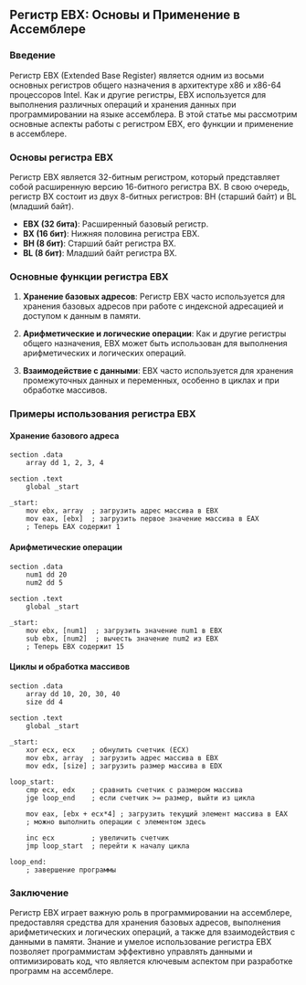 ## Регистр EBX: Основы и Применение в Ассемблере

### Введение

Регистр EBX (Extended Base Register) является одним из восьми основных регистров общего назначения в архитектуре x86 и x86-64 процессоров Intel. Как и другие регистры, EBX используется для выполнения различных операций и хранения данных при программировании на языке ассемблера. В этой статье мы рассмотрим основные аспекты работы с регистром EBX, его функции и применение в ассемблере.

### Основы регистра EBX

Регистр EBX является 32-битным регистром, который представляет собой расширенную версию 16-битного регистра BX. В свою очередь, регистр BX состоит из двух 8-битных регистров: BH (старший байт) и BL (младший байт).

- **EBX (32 бита)**: Расширенный базовый регистр.
- **BX (16 бит)**: Нижняя половина регистра EBX.
- **BH (8 бит)**: Старший байт регистра BX.
- **BL (8 бит)**: Младший байт регистра BX.

### Основные функции регистра EBX

1. **Хранение базовых адресов**: Регистр EBX часто используется для хранения базовых адресов при работе с индексной адресацией и доступом к данным в памяти.

2. **Арифметические и логические операции**: Как и другие регистры общего назначения, EBX может быть использован для выполнения арифметических и логических операций.

3. **Взаимодействие с данными**: EBX часто используется для хранения промежуточных данных и переменных, особенно в циклах и при обработке массивов.

### Примеры использования регистра EBX

#### Хранение базового адреса

```assembly
section .data
    array dd 1, 2, 3, 4

section .text
    global _start

_start:
    mov ebx, array  ; загрузить адрес массива в EBX
    mov eax, [ebx]  ; загрузить первое значение массива в EAX
    ; Теперь EAX содержит 1
```

#### Арифметические операции

```assembly
section .data
    num1 dd 20
    num2 dd 5

section .text
    global _start

_start:
    mov ebx, [num1]  ; загрузить значение num1 в EBX
    sub ebx, [num2]  ; вычесть значение num2 из EBX
    ; Теперь EBX содержит 15
```

#### Циклы и обработка массивов

```assembly
section .data
    array dd 10, 20, 30, 40
    size dd 4

section .text
    global _start

_start:
    xor ecx, ecx    ; обнулить счетчик (ECX)
    mov ebx, array  ; загрузить адрес массива в EBX
    mov edx, [size] ; загрузить размер массива в EDX

loop_start:
    cmp ecx, edx    ; сравнить счетчик с размером массива
    jge loop_end    ; если счетчик >= размер, выйти из цикла

    mov eax, [ebx + ecx*4] ; загрузить текущий элемент массива в EAX
    ; можно выполнить операции с элементом здесь

    inc ecx         ; увеличить счетчик
    jmp loop_start  ; перейти к началу цикла

loop_end:
    ; завершение программы
```

### Заключение

Регистр EBX играет важную роль в программировании на ассемблере, предоставляя средства для хранения базовых адресов, выполнения арифметических и логических операций, а также для взаимодействия с данными в памяти. Знание и умелое использование регистра EBX позволяет программистам эффективно управлять данными и оптимизировать код, что является ключевым аспектом при разработке программ на ассемблере.